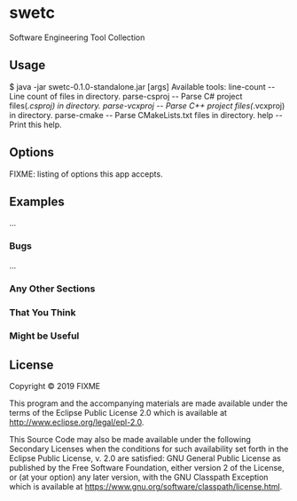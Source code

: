 # swetc

Software Engineering Tool Collection

## Usage

$ java -jar swetc-0.1.0-standalone.jar [args]
Available tools:
line-count  --  Line count of files in directory.
parse-csproj  --  Parse C# project files(*.csproj) in directory.
parse-vcxproj  --  Parse C++ project files(*.vcxproj) in directory.
parse-cmake  --  Parse CMakeLists.txt files in directory.
help  --  Print this help.

## Options

FIXME: listing of options this app accepts.

## Examples

...

### Bugs

...

### Any Other Sections
### That You Think
### Might be Useful

## License

Copyright © 2019 FIXME

This program and the accompanying materials are made available under the
terms of the Eclipse Public License 2.0 which is available at
http://www.eclipse.org/legal/epl-2.0.

This Source Code may also be made available under the following Secondary
Licenses when the conditions for such availability set forth in the Eclipse
Public License, v. 2.0 are satisfied: GNU General Public License as published by
the Free Software Foundation, either version 2 of the License, or (at your
option) any later version, with the GNU Classpath Exception which is available
at https://www.gnu.org/software/classpath/license.html.
